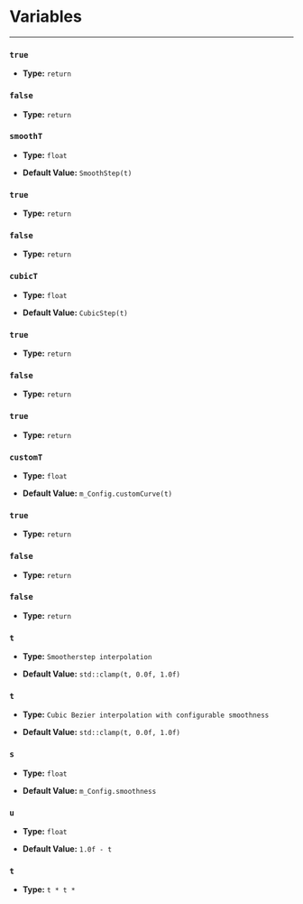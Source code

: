 
# Variables
---

### `true`

- **Type:** `return`



### `false`

- **Type:** `return`



### `smoothT`

- **Type:** `float`

- **Default Value:** `SmoothStep(t)`



### `true`

- **Type:** `return`



### `false`

- **Type:** `return`



### `cubicT`

- **Type:** `float`

- **Default Value:** `CubicStep(t)`



### `true`

- **Type:** `return`



### `false`

- **Type:** `return`



### `true`

- **Type:** `return`



### `customT`

- **Type:** `float`

- **Default Value:** `m_Config.customCurve(t)`



### `true`

- **Type:** `return`



### `false`

- **Type:** `return`



### `false`

- **Type:** `return`



### `t`

- **Type:** `Smootherstep interpolation`

- **Default Value:** `std::clamp(t, 0.0f, 1.0f)`



### `t`

- **Type:** `Cubic Bezier interpolation with configurable smoothness`

- **Default Value:** `std::clamp(t, 0.0f, 1.0f)`



### `s`

- **Type:** `float`

- **Default Value:** `m_Config.smoothness`



### `u`

- **Type:** `float`

- **Default Value:** `1.0f - t`



### `t`

- **Type:** `t * t *`


